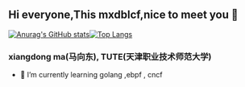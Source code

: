 
## Hi everyone,This mxdblcf,nice to meet you 👋
[![Anurag's GitHub stats](https://github-readme-stats.vercel.app/api?username=mxdblcf&show_icons=true&theme=tokyonight)](https://github.com/anuraghazra/github-readme-stats)[![Top Langs](https://github-readme-stats.vercel.app/api/top-langs/?username=mxdblcf&layout=compact)](https://github.com/anuraghazra/github-readme-stats)

### xiangdong ma(马向东), TUTE(天津职业技术师范大学)
- 🌱 I’m currently learning  golang ,ebpf , cncf 


<!--
**mxdblcf/mxdblcf** is a ✨ _special_ ✨ repository because its `README.md` (this file) appears on your GitHub profile.

Here are some ideas to get you started:

- 🔭 I’m currently working on ...
- 🌱 I’m currently learning ...
- 👯 I’m looking to collaborate on ...
- 🤔 I’m looking for help with ...
- 💬 Ask me about ...
- 📫 How to reach me: ...
- 😄 Pronouns: ...
- ⚡ Fun fact: ...
-->
